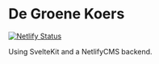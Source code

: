 # De Groene Koers

[![Netlify Status](https://api.netlify.com/api/v1/badges/bbcfdcfd-d811-4cf7-adb4-c4783d0cba33/deploy-status)](https://app.netlify.com/sites/nostalgic-bell-ab0ebf/deploys)

Using SvelteKit and a NetlifyCMS backend.
